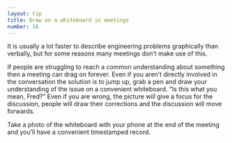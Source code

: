 ```yaml
---
layout: tip
title: Draw on a whiteboard in meetings
number: 18
---
```


It is usually a lot faster to describe engineering problems graphically than verbally, but for some reasons many meetings don’t make use of this.

If people are struggling to reach a common understanding about something then a meeting can drag on forever. Even if you aren’t directly involved in the conversation the solution is to jump up, grab a pen and draw your understanding of the issue on a convenient whiteboard. “Is this what you mean, Fred?” Even if you are wrong, the picture will give a focus for the discussion, people will draw their corrections and the discussion will move forwards.

Take a photo of the whiteboard with your phone at the end of the meeting and you’ll have a convenient timestamped record.
